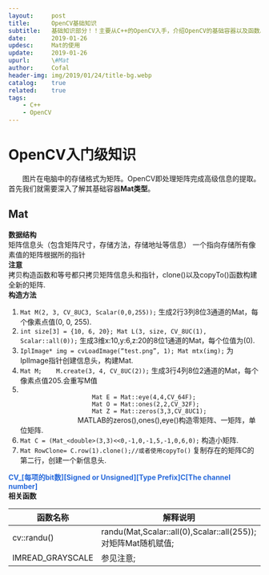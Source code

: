 ```yaml
---
layout:     post
title:      OpenCV基础知识
subtitle:   基础知识部分！！主要从C++的OpenCV入手，介绍OpenCV的基础容器以及函数。
date:       2019-01-26
updesc:     Mat的使用
update:     2019-01-26
upurl:      \#Mat
author:     Cofal
header-img: img/2019/01/24/title-bg.webp
catalog:    true
related:    true
tags:
    - C++
    - OpenCV
---
```

# OpenCV入门级知识
&emsp;&emsp;图片在电脑中的存储格式为矩阵。OpenCV即处理矩阵完成高级信息的提取。首先我们就需要深入了解其基础容器<strong>Mat类型</strong>。

## Mat
<div class="row">
    <div class="col-md-2 column" style="margin-top: 0px;"><strong>数据结构</strong></div>
    <div class="col-md-10 column ui-sortable" style="margin-top: 0px;">
        矩阵信息头（包含矩阵尺寸，存储方法，存储地址等信息）  一个指向存储所有像素值的矩阵根据所的指针
    </div>
</div>

<div class="row">
    <div class="col-md-2 column" style="margin-top: 0px;"><strong>注意</strong></div>
    <div class="col-md-10 column ui-sortable" style="margin-top: 0px;">
        拷贝构造函数和等号都只拷贝矩阵信息头和指针，clone()以及copyTo()函数构建全新的矩阵.
    </div>
</div>

<div class="row">
    <div class="col-md-2 column" style="margin-top: 0px;"><strong>构造方法</strong></div>
    <div class="col-md-10 column ui-sortable" style="margin-top: 0px;">
        <ol>
            <li>
                <code>Mat M(2, 3, CV_8UC3, Scalar(0,0,255));</code>
                  生成2行3列8位3通道的Mat，每个像素点值(0, 0, 255).
            </li>
            <li>
                <code>int size[3] = {10, 6, 20}; Mat L(3, size, CV_8UC(1), Scalar::all(0));</code>
                  生成3维x:10,y:6,z:20的8位1通道的Mat，每个位值为(0).
            </li>
            <li>
                <code>IplImage* img = cvLoadImage(“test.png”, 1); Mat mtx(img);</code>
                  为IplImage指针创建信息头，构建Mat.
            </li>
            <li>
                <code>Mat M;	M.create(3, 4, CV_8UC(2));</code>
                  生成3行4列8位2通道的Mat，每个像素点值205.会重写M值
            </li>
            <li>
                <code>
                    Mat E = Mat::eye(4,4,CV_64F);  
                    Mat O = Mat::ones(2,2,CV_32F);  
                    Mat Z = Mat::zeros(3,3,CV_8UC1);
                </code>
                  MATLAB的zeros(),ones(),eye()构造零矩阵、一矩阵，单位矩阵.
            </li>
            <li>
                <code>Mat C = (Mat_&lt;double&gt;(3,3)&lt;&lt;0,-1,0,-1,5,-1,0,6,0);</code>
                  构造小矩阵.
            </li>
            <li>
                <code>Mat RowClone= C.row(1).clone();//或者使用copyTo()</code>
                  复制存在的矩阵C的第二行，创建一个新信息头.
            </li>
        </ol>
    </div>
</div>

<div class="container" style="margin-top: 0px;">
    <strong><font color="#2669DB">CV_[每项的bit数][Signed or Unsigned][Type Prefix]C[The channel number]</font></strong>
</div>

<div class="row">
    <div class="col-md-2 column" style="margin-top: 0px;"><strong>相关函数</strong></div>
    <div class="col-md-10 column ui-sortable" style="margin-top: 0px;">
        <div class="table-responsive">
            <table class="table text-nowrap">
                <thead>
                    <tr>
		                <th>函数名称</th>
			            <th>解释说明</th>
		            </tr>
	            </thead>
	            <tbody>
		            <tr>
        			    <td>cv::randu()</td>
	        		    <td>randu(Mat,Scalar::all(0),Scalar::all(255));对矩阵Mat随机赋值;</td>
		            </tr>
		            <tr>
        			    <td>IMREAD_GRAYSCALE</td>
	        		    <td>参见注意;</td>
		            </tr>
	            </tbody>
            </table>
        </div> 
    </div>
</div>
